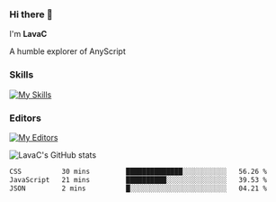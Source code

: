 ### Hi there 👋
I'm **LavaC**

A humble explorer of AnyScript

### Skills
[![My Skills](https://skillicons.dev/icons?i=js,ts,vue,nodejs,nuxtjs,astro,solidjs,tailwind)](https://skillicons.dev)

### Editors
[![My Editors](https://skillicons.dev/icons?i=neovim,vscode)](https://skillicons.dev)

![LavaC's GitHub stats](https://github-readme-stats.vercel.app/api?username=LavaCxx&show_icons=true&theme=synthwave)

<!--START_SECTION:waka-->

```txt
CSS          30 mins         ██████████████░░░░░░░░░░░   56.26 %
JavaScript   21 mins         ██████████░░░░░░░░░░░░░░░   39.53 %
JSON         2 mins          █░░░░░░░░░░░░░░░░░░░░░░░░   04.21 %
```

<!--END_SECTION:waka-->

